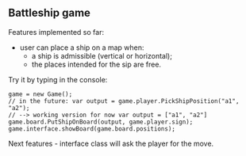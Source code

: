 ## Battleship game

Features implemented so far:
- user can place a ship on a map when:
  - a ship is admissible (vertical or horizontal);
  - the places intended for the sip are free.

Try it by typing in the console:

```plain
game = new Game();
// in the future: var output = game.player.PickShipPosition("a1", "a2");
// --> working version for now var output = ["a1", "a2"]
game.board.PutShipOnBoard(output, game.player.sign);
game.interface.showBoard(game.board.positions);
```

Next features - interface class will ask the player for the move.
